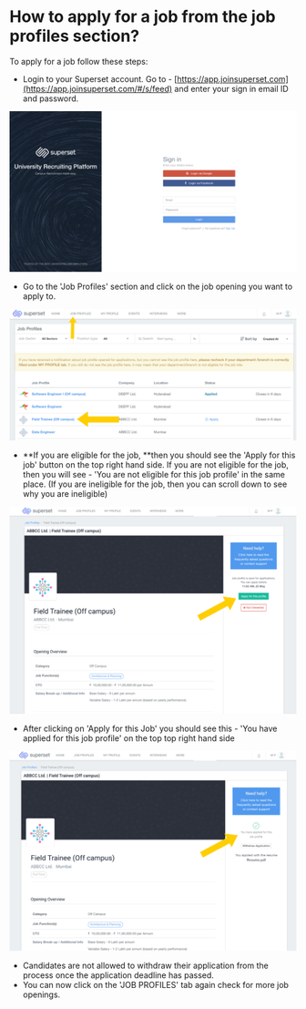 # How to apply for a job from the job profiles section?

To apply for a job follow these steps:

* Login to your Superset account. Go to - [https://app.joinsuperset.com](https://app.joinsuperset.com/#/s/feed) and enter your sign in email ID and password.

![](<../../.gitbook/assets/image (159).png>)

* Go to the 'Job Profiles' section and click on the job opening you want to apply to.

![](<../../.gitbook/assets/image (209).png>)

* **If you are eligible for the job, **then you should see the 'Apply for this job' button on the top right hand side. If you are not eligible for the job, then you will see - 'You are not eligible for this job profile' in the same place. (If you are ineligible for the job, then you can scroll down to see why you are ineligible)

![](<../../.gitbook/assets/image (178).png>)

* After clicking on 'Apply for this Job' you should see this - 'You have applied for this job profile' on the top top right hand side

![](<../../.gitbook/assets/image (213).png>)

* Candidates are not allowed to withdraw their application from the process once the application deadline has passed.&#x20;
* You can now click on the 'JOB PROFILES' tab again check for more job openings.

